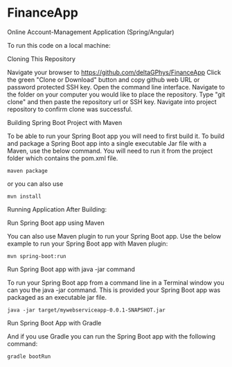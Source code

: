 # FinanceApp
Online Account-Management Application (Spring/Angular)

To run this code on a local machine:

Cloning This Repository

Navigate your browser to https://github.com/deltaGPhys/FinanceApp
Click the green "Clone or Download" button and copy github web URL or password protected SSH key.
Open the command line interface.
Navigate to the folder on your computer you would like to place the repository.
Type "git clone" and then paste the repository url or SSH key. 
Navigate into project repository to confirm clone was successful.



Building Spring Boot Project with Maven

To be able to run your Spring Boot app you will need to first build it. To build and package a Spring Boot app into a single executable Jar file with a Maven, use the below command. You will need to run it from the project folder which contains the pom.xml file.

    maven package

or you can also use

    mvn install


Running Application After Building:

Run Spring Boot app using Maven

You can also use Maven plugin to run your Spring Boot app. Use the below example to run your Spring Boot app with Maven plugin:

    mvn spring-boot:run



Run Spring Boot app with java -jar command

To run your Spring Boot app from a command line in a Terminal window you can you the java -jar command. This is provided your Spring Boot app was packaged as an executable jar file.

    java -jar target/mywebserviceapp-0.0.1-SNAPSHOT.jar



Run Spring Boot App with Gradle

And if you use Gradle you can run the Spring Boot app with the following command:

    gradle bootRun


